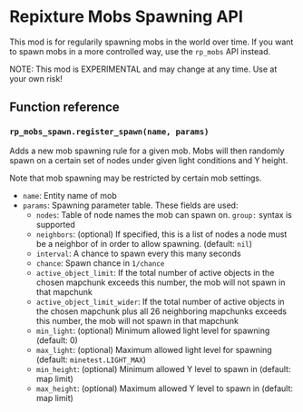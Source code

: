 # Repixture Mobs Spawning API

This mod is for regularily spawning mobs in the world over time.
If you want to spawn mobs in a more controlled way, use the `rp_mobs` API instead.

NOTE: This mod is EXPERIMENTAL and may change at any time.
Use at your own risk!

## Function reference

### `rp_mobs_spawn.register_spawn(name, params)`

Adds a new mob spawning rule for a given mob. Mobs will then randomly spawn
on a certain set of nodes under given light conditions and Y height.

Note that mob spawning may be restricted by certain mob settings.

* `name`: Entity name of mob
* `params`: Spawning parameter table. These fields are used:
	* `nodes`: Table of node names the mob can spawn on. `group:` syntax is supported
	* `neighbors`: (optional) If specified, this is a list of nodes a node
	  must be a neighbor of in order to allow spawning. (default: `nil`)
	* `interval`: A chance to spawn every this many seconds
	* `chance`: Spawn chance in `1/chance`
	* `active_object_limit`: If the total number of active objects in the chosen mapchunk
	  exceeds this number, the mob will not spawn in that mapchunk
	* `active_object_limit_wider`: If the total number of active objects in the chosen mapchunk
	  plus all 26 neighboring mapchunks exceeds this number, the mob will not spawn in that mapchunk
	* `min_light`: (optional) Minimum allowed light level for spawning (default: 0)
	* `max_light`: (optional) Maximum allowed light level for spawning (default: `minetest.LIGHT_MAX`)
	* `min_height`: (optional) Minimum allowed Y level to spawn in (default: map limit)
	* `max_height`: (optional) Maximum allowed Y level to spawn in (default: map limit)


